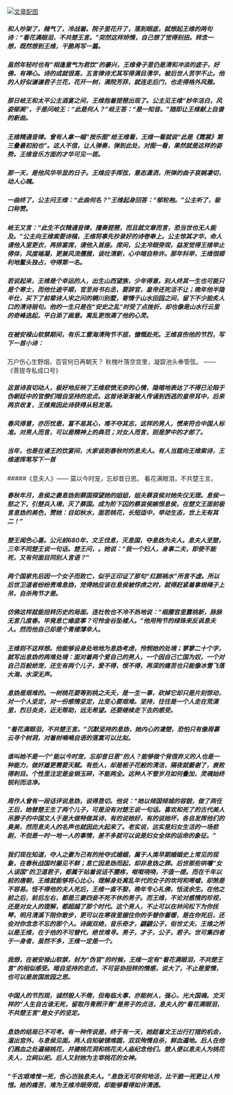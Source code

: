 [![文章配图](https://blog.mcloudhub.com/public/images/uploads/20180215/20180215030435_8314609da410a945d37a456cdc7fb0c5.png)](https://blog.mcloudhub.com/public/images/uploads/20180215/20180215030435_8314609da410a945d37a456cdc7fb0c5.png)

##### 和人吵架了，赌气了，冷战着。院子里花开了，落到眼底，就想起王维的两句诗：“看花满眼泪，不共楚王言。”突然这样矫情，自己想了觉得别扭。转念一想，既然想到王维，干脆再写一篇。
##### 虽然年轻时也有“相逢意气为君饮”的豪兴，王维骨子里仍是清和冲淡的底子，好佛，有禅心。诗的成就很高，五言律诗尤其写得满目清华，被后世人苦学不止。他的人好似谦谦君子兰花，花开一树，满院芳菲，就连走后门，也走得格外风雅。
##### 那日岐王和太平公主酒宴之间，王维抱着琵琶出现了。公主见王维“妙年洁白，风姿郁美”，于是问岐王：“此是何人？”岐王答：“是一知音。”随即让王维献上自谱的新曲。
##### 王维精通音律。曾有人拿一幅“按乐图”给王维看，王维一看就说“此是《霓裳》第三叠最初拍也”。这人不信，让人弹奏，弹到此处，对图一看，果然就是这样的姿势。王维音乐方面的才华可见一斑。
##### 那一天，是他风华毕显的日子。王维应手挥弦，意态潇洒，所弹的曲子哀婉凄切，动人心魄。
##### 一曲终了，公主问王维：“此曲何名？”王维起身回答：“郁轮袍。”公主听了，极口称赞。
##### 岐王又言：“此生不仅精通音律，擅奏琵琶，而且就文章而言，恐当世也无人能及。”公主向王维索要诗稿，王维将事先抄录好的诗卷奉上。公主惊其才华，命人请他入室更衣，再排宴席，请他入首座。席间，公主冷眼旁观，益发觉得王维举止得体，风度端凝，更兼风流儒雅，谈吐清新，心中暗自称许。那年科举，王维很顺利地鳌头独占，夺得第一名。
##### 若说起来，王维是个幸运的人，出生山西望族，少年得意。别人终其一生也可能只是个寒士，而他仕途平顺，官至尚书右丞，要辞官，皇帝还死活不让；晚年他半隐半仕，买下了前辈诗人宋之问的辋川别墅，寄情于山水田园之间，留下不少脍炙人口的清诗丽句。他的一生只是在“安史之乱”时受了点挫折，却也像是山水行云里的奇峰迭起，平白添了画意。离乱更饱满了他的心灵。
##### 在被安禄山软禁期间，有乐工雷海清殉节不屈，慷慨赴死。王维哀伤他的节烈，写下一首小诗：

万户伤心生野烟，百官何日再朝天？
秋槐叶落空宫里，凝碧池头奉管弦。
——《菩提寺私成口号》

##### 这首诗哀切动人，极好地反映了王维悲愤无奈的心情，隐暗地表达了不得已沦陷于伪朝廷中的官僚们暗自坚持的忠贞。这首诗渐渐被人传诵到西逃的皇帝耳中，后来两京收复，王维竟因此诗获得从轻发落。
##### 春风得意，亦历忧患，富不易其心，难不夺其志，这样的男人，惯来符合中国人标准。对男人而言，可以是精神上的典范；对女人而言，则是梦中的才郎了。
##### 当年，也是在诸王的饮宴间，大家谈到春秋时的息夫人。有人当筵向王维索诗，王维遂挥笔写下一首
#####《息夫人》——
 莫以今时宠，忘却昔日恩。
 看花满眼泪，不共楚王言。
##### 春秋年月，息侯之妻息妫到蔡国探望她的姐姐，姐夫蔡哀侯对她失仪无理。息侯一怒之下，引楚兵入境，灭了蔡国。成为阶下囚的蔡哀侯嫉恨息侯，在楚文王面前极言息妫的美色，赞她：目如秋水，面若桃花，长短适中，举动生态，世上无有其二！”
##### 楚王闻色心喜。公元前680年，文王伐息，灭息国，夺息妫为夫人。息夫人至楚，三年不同楚王说一句话。楚王问，。她说：“我一个妇人，身事二夫，即使不能死，又有何面目同别人言语？”
##### 两个国家先后因一个女子而败亡，似乎正印证了那句“红颜祸水”所言不虚。所以后世卫道者纷纷责难息妫，觉得她应该在息侯被俘虏之时，就得赶紧着拿根绳子上吊，自杀殉节才是。
##### 仿佛这样就能扭转历史的局面。连杜牧也不冷不热地说：“细腰宫里露桃新，脉脉无言几度春。毕竟息亡缘底事？可怜金谷坠楼人。”他用殉节的绿珠来反讽息夫人。然而他自己却是个青楼薄幸人。
##### 王维则不这样想。他能够设身处地地为息妫考虑，怜悯她的处境；寥寥二十个字，就写出息妫的两难处境：面对着两个爱自己的男人，一个因自己亡国为奴，一个对自己百般娇宠，还生有两个儿子，爱不得，恨不得，再深的痛苦也只能像冰雪飞落大海，水深无声。
##### 息妫是艰难的。一树桃花要等到桃之夭夭，是一生一事，砍掉它却只是片刻惊动，对一个人坚定，对一份感情坚定，比变心要艰难。坚持，往往是一个人走在荒漠里，烈日炎炎，近无帮助，远无希望。还要继续走下去的感受。
##### “看花满眼泪，不共楚王言。”沉默坚持的息妫，她内心的凄楚，恐怕只有像周慕云寻个树洞，对着树喃喃自语的落寞可以比拟。
##### 谁叫她不是一个“能以今时宠，忘却昔日恩”的人？能够做个背信弃义的人也是一种能力，做奸雄更需要天赋。有些人，却是栀子花般的清洁，隔夜就萎谢了，衰败得刺目。个性里注定是金销玉碎，不能两全。这种人不管岁月如何叠加，灵魂始终锐利而洁净。
##### 周作人曾有一段话评说息妫，说得恳切。他说：“她以倾国倾城的容貌，做了两任王后，她替楚王生了两个儿子，可是没有对楚王说一句话。喜欢和死了的古代美人吊膀子的中国文人于是大做特做其诗，有的说她好，有的说她坏，各自发挥他们的臭美，然而息夫人的名声也就因此大起来了。老实说，这实是妇女生活的一场悲剧，不但是一时一地一人的事情，差不多就可以说是妇女全体的运命的象征。”
##### 我们现在知道，夺人之妻为己有的抢夺式婚姻，属于人类早期婚姻史上常见的现象，在春秋战国时屡见不鲜；息亡因息妫而起，却非息妫之罪。后世那些哄嚷“女人误国”的卫道君子，都属于站着说话不腰疼，呶呶哓哓，不值一提。而在千年以前的唐朝，王维就能够将心比心，理解身处离乱年代的女子的坎坷和唏嘘，却煞是不容易。怪不得他的夫人死后，王维一直不娶，晚年专心礼佛，恬淡余生。在他之前之后，前后左右，都是三妻四妾不死不休的男子。而王维，不论对感情的珍视，还是对女人的理解，都超越了那个时代。这个男人，不止可以在林间松下为你抚琴，明月清溪下陪你散步，更可以在寒夜里握住你的手替你蓄暖，是在你死后，还会对你念念不忘的那个人。诗画双绝，音乐奇才，翩翩公子，俗世丈夫，王维之所以是王维，在于他的不可替代，绝世难寻。男子，才子，公子，君子。世可集四者于一身者，虽然不多，王维一定是一个。
##### 我想，在被安禄山软禁，封为“伪官”的时候，王维一定有“看花满眼泪，不共楚王言”的相似感受。暗自坚持的忠贞，不可妥协扭转的情感，说大了，不止是爱情，也可以是故国故园之思。
##### 中国人的节烈观，诚然毁人不倦，但每临大事，亦能树人，强心，光大国魂。文天祥的“人生自古谁无死，留取丹青照汗青”是男子的贞洁，息夫人的“看花满眼泪，不共楚王言”是女子的坚定。
##### 息妫的结局已不可考。有一种传说是，终于有一天，她趁着文王出行打猎的机会，溜出宫外，与息侯见面。两人自知破镜难圆，双双殉情自杀，鲜血遍地。后人在他们溅血之处遍植桃花，并建桃花洞和桃花夫人庙纪念他们。楚人便以息夫人为桃花夫人，立祠以祀。后人又封她为主宰桃花的女神。
##### “千古艰难惟一死，伤心岂独息夫人。”息妫无可奈何地活，比干脆一死更让人怜惜。她的痛苦，难为王维冷眼旁观，却能够看得如许清透。
